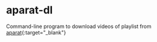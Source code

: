 # aparat-dl
Command-line program to download videos of playlist from [aparat](www.aparat.com){:target="_blank"}
